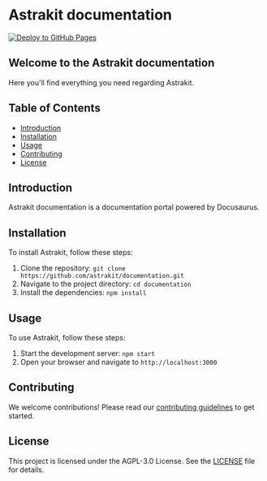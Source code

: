 # Astrakit documentation
[![Deploy to GitHub Pages](https://github.com/astrakit/documentation/actions/workflows/deploy.yml/badge.svg)](https://github.com/astrakit/documentation/actions/workflows/deploy.yml)

## Welcome to the Astrakit documentation
Here you'll find everything you need regarding Astrakit.

## Table of Contents
- [Introduction](#introduction)
- [Installation](#installation)
- [Usage](#usage)
- [Contributing](#contributing)
- [License](#license)

## Introduction
Astrakit documentation is a documentation portal powered by Docusaurus.

## Installation
To install Astrakit, follow these steps:
1. Clone the repository: `git clone https://github.com/astrakit/documentation.git`
2. Navigate to the project directory: `cd documentation`
3. Install the dependencies: `npm install`

## Usage
To use Astrakit, follow these steps:
1. Start the development server: `npm start`
2. Open your browser and navigate to `http://localhost:3000`

## Contributing
We welcome contributions! Please read our [contributing guidelines](CONTRIBUTING.md) to get started.

## License
This project is licensed under the AGPL-3.0 License. See the [LICENSE](LICENSE.md) file for details.